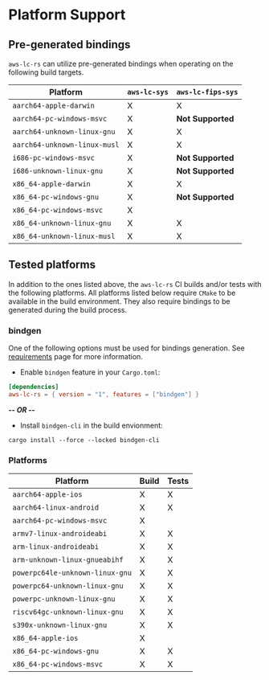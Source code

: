 # Platform Support

## Pre-generated bindings

`aws-lc-rs` can utilize pre-generated bindings when operating on the following
build targets.

| Platform                     | `aws-lc-sys` | `aws-lc-fips-sys` | 
|------------------------------|--------------|-------------------|
| `aarch64-apple-darwin`       | X            | X                 | 
| `aarch64-pc-windows-msvc`    | X            | **Not Supported** |
| `aarch64-unknown-linux-gnu`  | X            | X                 |
| `aarch64-unknown-linux-musl` | X            | X                 |
| `i686-pc-windows-msvc`       | X            | **Not Supported** |
| `i686-unknown-linux-gnu`     | X            | **Not Supported** |
| `x86_64-apple-darwin`        | X            | X                 |             
| `x86_64-pc-windows-gnu`      | X            | **Not Supported** |
| `x86_64-pc-windows-msvc`     | X            |                   |
| `x86_64-unknown-linux-gnu`   | X            | X                 |
| `x86_64-unknown-linux-musl`  | X            | X                 |

## Tested platforms

In addition to the ones listed above, the  `aws-lc-rs` CI builds and/or tests with the following platforms.
All platforms listed below require `CMake` to be available in the build environment.
They also require bindings to be generated during the build process.

### bindgen

One of the following options must be used for bindings generation.
See [requirements](requirements/README.md) page for more information.

* Enable `bindgen` feature in your `Cargo.toml`:

```toml
[dependencies]
aws-lc-rs = { version = "1", features = ["bindgen"] }
```

_**-- OR --**_

* Install `bindgen-cli` in the build envionment:

```shell
cargo install --force --locked bindgen-cli
```

### Platforms

| Platform                        | Build | Tests |  
|---------------------------------|-------|-------|
| `aarch64-apple-ios`             | X     | X     |
| `aarch64-linux-android`         | X     | X     |
| `aarch64-pc-windows-msvc`       | X     |       | 
| `armv7-linux-androideabi`       | X     | X     | 
| `arm-linux-androideabi`         | X     | X     |
| `arm-unknown-linux-gnueabihf`   | X     | X     |
| `powerpc64le-unknown-linux-gnu` | X     | X     | 
| `powerpc64-unknown-linux-gnu`   | X     | X     |
| `powerpc-unknown-linux-gnu`     | X     | X     |
| `riscv64gc-unknown-linux-gnu`   | X     | X     |
| `s390x-unknown-linux-gnu`       | X     | X     |
| `x86_64-apple-ios`              | X     |       |
| `x86_64-pc-windows-gnu`         | X     | X     |
| `x86_64-pc-windows-msvc`        | X     | X     |
